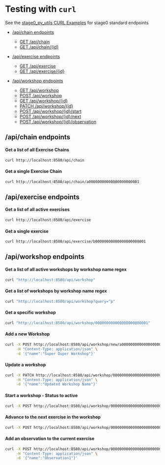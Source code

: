 # Testing with ``curl``

See the [stage0_py_utils CURL Examples](https://github.com/agile-learning-institute/stage0_py_utils/blob/main/CURL_EXAMPLES.md) for stage0 standard endpoints

- [/api/chain endpoints](#apichain-endpoints)
     - [GET /api/chain](#get-a-list-of-all-exercise-chains)
     - [GET /api/chain/{id}](#get-a-single-exercise-chain)

- [/api/exercise endpoints](#apiexercise-endpoints)
     - [GET /api/exercise](#get-a-list-of-all-active-exercises)
     - [GET /api/exercise/{id}](#get-a-single-exercise)

- [/api/workshop endpoints](#apiworkshop-endpoints)
     - [GET /api/workshop](#get-a-list-of-all-active-workshops-by-workshop-name-regex)
     - [POST /api/workshop](#add-a-new-workshop)
     - [GET /api/workshop/{id}](#get-a-specific-workshop)
     - [PATCH /api/workshop/{id}](#update-a-workshop)
     - [POST /api/workshop/{id}/start](#start-a-workshop---status-to-active)
     - [POST /api/workshop/{id}/next](#advance-to-the-next-exercise-in-the-workshop)
     - [POST /api/workshop/{id}/observation](#add-an-observation-to-the-current-exercise)
     
## /api/chain endpoints 

#### Get a list of all Exercise Chains
```sh
curl http://localhost:8580/api/chain
```
#### Get a single Exercise Chain
```sh
curl http://localhost:8580/api/chain/a00000000000000000000001
```

## /api/exercise endpoints

#### Get a list of all active exercises
```sh
curl http://localhost:8580/api/exercise
```
#### Get a single exercise
```sh
curl http://localhost:8580/api/exercise/b00000000000000000000001
```

## /api/workshop endpoints

#### Get a list of all active workshops by workshop name regex
```sh
curl "http://localhost:8580/api/workshop"
```
#### Get a list of workshops by workshop name regex
```sh
curl "http://localhost:8580/api/workshop?query=^p"
```
#### Get a specific workshop
```sh
curl "http://localhost:8580/api/workshop/000000000000000000000001"
```
#### Add a new Workshop
```sh
curl -X POST http://localhost:8580/api/workshop/new/a00000000000000000000001 \
     -H "Content-Type: application/json" \
     -d '{"name":"Super Duper Workshop"}'
```
#### Update a workshop
```sh
curl -X PATCH http://localhost:8580/api/workshop/000000000000000000000001 \
     -H "Content-Type: application/json" \
     -d '{"name":"Updated Workshop Name"}'
```
#### Start a workshop - Status to active
```sh
curl -X POST http://localhost:8580/api/workshop/000000000000000000000001/start
```
#### Advance to the next exercise in the workshop
```sh
curl -X POST http://localhost:8580/api/workshop/000000000000000000000001/next
```
#### Add an observation to the current exercise
```sh
curl -X POST http://localhost:8580/api/workshop/000000000000000000000001/observation \
     -H "Content-Type: application/json" \
     -d '{"name":"Observation1"}'
```

